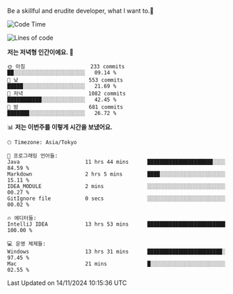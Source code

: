 Be a skillful and erudite developer, what I want to.👶

<!--START_SECTION:waka-->
![Code Time](http://img.shields.io/badge/Code%20Time-1%2C393%20hrs%2029%20mins-blue)

![Lines of code](https://img.shields.io/badge/%EC%A0%80%EB%8A%94%20%EC%97%AC%ED%83%9C%EA%B9%8C%EC%A7%80%20-884.3%20thousand%20%EC%A4%84%EC%9D%98%20%EC%BD%94%EB%93%9C%EB%A5%BC%20%EC%9E%91%EC%84%B1%ED%96%88%EC%96%B4%EC%9A%94.-blue)

**저는 저녁형 인간이에요. 🦉** 

```text
🌞 아침                     233 commits         ██░░░░░░░░░░░░░░░░░░░░░░░   09.14 % 
🌆 낮　                     553 commits         █████░░░░░░░░░░░░░░░░░░░░   21.69 % 
🌃 저녁                     1082 commits        ███████████░░░░░░░░░░░░░░   42.45 % 
🌙 밤　                     681 commits         ███████░░░░░░░░░░░░░░░░░░   26.72 % 
```


📊 **저는 이번주를 이렇게 시간을 보냈어요.** 

```text
🕑︎ Timezone: Asia/Tokyo

💬 프로그래밍 언어들: 
Java                     11 hrs 44 mins      █████████████████████░░░░   84.59 % 
Markdown                 2 hrs 5 mins        ████░░░░░░░░░░░░░░░░░░░░░   15.11 % 
IDEA_MODULE              2 mins              ░░░░░░░░░░░░░░░░░░░░░░░░░   00.27 % 
GitIgnore file           0 secs              ░░░░░░░░░░░░░░░░░░░░░░░░░   00.02 % 

🔥 에디터들: 
IntelliJ IDEA            13 hrs 53 mins      █████████████████████████   100.00 % 

💻 운영 체제들: 
Windows                  13 hrs 31 mins      ████████████████████████░   97.45 % 
Mac                      21 mins             █░░░░░░░░░░░░░░░░░░░░░░░░   02.55 % 
```


 Last Updated on 14/11/2024 10:15:36 UTC
<!--END_SECTION:waka-->
